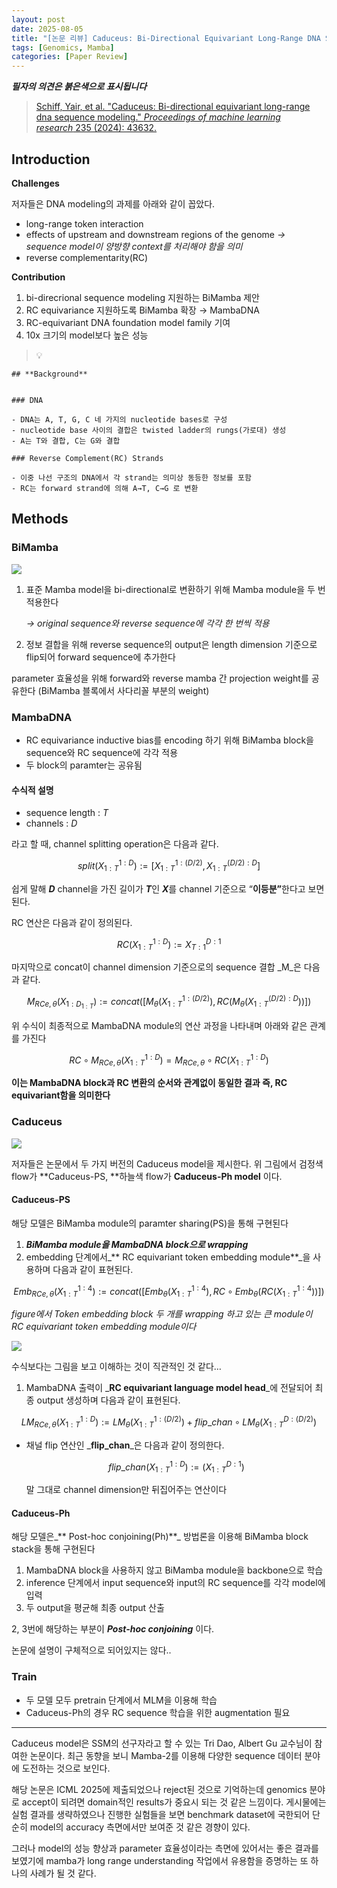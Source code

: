 ```yaml
---
layout: post
date: 2025-08-05
title: "[논문 리뷰] Caduceus: Bi-Directional Equivariant Long-Range DNA Sequence Modeling"
tags: [Genomics, Mamba]
categories: [Paper Review]
---
```


<span class="notion-red">_**필자의 의견은 붉은색으로 표시됩니다**_</span>


> [Schiff, Yair, et al. "Caduceus: Bi-directional equivariant long-range dna sequence modeling." ](https://pmc.ncbi.nlm.nih.gov/articles/PMC12189541/)[_Proceedings of machine learning research_](https://pmc.ncbi.nlm.nih.gov/articles/PMC12189541/)[ 235 (2024): 43632.](https://pmc.ncbi.nlm.nih.gov/articles/PMC12189541/)



## Introduction


**Challenges**


저자들은 DNA modeling의 과제를 아래와 같이 꼽았다.

- long-range token interaction
- effects of upstream and downstream regions of the genome 
_→ sequence model이 양방향 context를 처리해야 함을 의미_
- reverse complementarity(RC)

**Contribution**

1. bi-direcrional sequence modeling 지원하는 BiMamba 제안
1. RC equivariance 지원하도록 BiMamba 확장 → MambaDNA
1. RC-equivariant DNA foundation model family 기여
1. 10x 크기의 model보다 높은 성능

> 💡 


	## **Background**


	### DNA

	- DNA는 A, T, G, C 네 가지의 nucleotide bases로 구성
	- nucleotide base 사이의 결합은 twisted ladder의 rungs(가로대) 생성
	- A는 T와 결합, C는 G와 결합

	### Reverse Complement(RC) Strands

	- 이중 나선 구조의 DNA에서 각 strand는 의미상 동등한 정보를 포함
	- RC는 forward strand에 의해 A→T, C→G 로 변환


## Methods



### BiMamba


![](https://prod-files-secure.s3.us-west-2.amazonaws.com/542b861c-36a8-4051-84e5-8804b6728dba/2c247d59-7815-4980-99f0-8f0d21f445a7/image.png?X-Amz-Algorithm=AWS4-HMAC-SHA256&X-Amz-Content-Sha256=UNSIGNED-PAYLOAD&X-Amz-Credential=ASIAZI2LB4666DKZW4A2%2F20251010%2Fus-west-2%2Fs3%2Faws4_request&X-Amz-Date=20251010T003804Z&X-Amz-Expires=3600&X-Amz-Security-Token=IQoJb3JpZ2luX2VjEEgaCXVzLXdlc3QtMiJHMEUCIGEalYXrOyol8lO7nr7036j7XN4ZIbUiONz%2B5ZiY1sntAiEA4yVD9gFkGx1uUsCT%2B51o85aPigWotEvS%2Fno8IxCfze4qiAQI4f%2F%2F%2F%2F%2F%2F%2F%2F%2F%2FARAAGgw2Mzc0MjMxODM4MDUiDFxxkDPAT%2B0kyeK7fSrcA1riNd6X6a6g8RgKtj9c0vqsizYtLMGN6X1I%2BaN0L%2Fse5FUVDIet9PmU3koAk3SQRydb0x0FlQQ%2FdV9OesSjuCzo9ige1yJju6AdYdzfStMNMv0bXv2jBwWv9wAs%2FInbAVAz%2FcV87ig6ULvP34Zk6QeH7uJ1UzExLD9aBp3SXS03wMJTFgrI7teanOwjXbE9ti%2FPRKWz%2FUnnI8%2BitpoPzVTruxe5vhPJLu%2BJ8krLaMupsIdBKA9m1lsCOplk0VZGr48wv3%2FLP3BBgik1WM6ZdCBDn6gRi0UZGoArfzwf2ngH3Fm0YUUF%2Fnwnud2xuzDq2cVLAiuLkh8GuhG252a9xCLLWU335brzcHY9PgaAR%2FITwauvJ4z9alZOCcSJccKM%2FEZi5AcjLbaHGgFDHTdf3k8VnQMMrTJehvQ5heWilff8afEDWVuFz6I2pitSpd5%2BTvtGvEzAgumxTiaghslvHCOU0h%2BQlcP4gckYENMdkCWPc%2BwPpfYuMGFn1MuaWhfWCc%2FjRnpcdbUVXlprw044vScW9j6SJ6uHs0%2B99LVf5t2uWgX1%2B%2F5J0IEp1bwYk2Ydu%2BTMRgDFFMFoEQxoU8ffBwZn0oZthyzQNoj2WsEyL1ZCYtWXVBuaitSUgY%2BwMJSToccGOqUBT0SXtxJv%2FtvBLiF2%2BuLTw0VdrKsE3Xq7ZXQSWbhgpz%2Bt2lww5fWrJWz586ZaYWmYrjQnAV0MqUPBuw5pGVDIhivSBp9jZlh5c4mpZ4l64cMgbm1Iccz4kXxH5cF1Nnn6B6YtD0yHXqjS7iiow1n86Oz%2BMs2gAviV84H9CNSOhxxyxl2m%2BT4RFwas7xU3hEihYGBNrLfj9HhXWjH%2FRpyEauBeSx4G&X-Amz-Signature=0f306bfcc7190c112ff19f89c45c5244268f1bce7a5c2aa734e47c3e6a73a981&X-Amz-SignedHeaders=host&x-amz-checksum-mode=ENABLED&x-id=GetObject)

1. 표준 Mamba model을 bi-directional로 변환하기 위해 Mamba module을 두 번 적용한다

	_→ original sequence와 reverse sequence에 각각 한 번씩 적용_

1. 정보 결합을 위해 reverse sequence의 output은 length dimension 기준으로 flip되어 forward sequence에 추가한다

parameter 효율성을 위해 forward와 reverse mamba 간 projection weight를 공유한다 (BiMamba 블록에서 사다리꼴 부분의 weight)



### MambaDNA

- RC equivariance inductive bias를 encoding 하기 위해 BiMamba block을 sequence와 RC sequence에 각각 적용
- 두 block의 paramter는 공유됨


#### 수식적 설명

- sequence length : _T_
- channels : _D_

라고 할 때,  channel splitting operation은 다음과 같다.


$$
split(X^{1:D}_{1:T}):=[X^{1:(D/2)}_{1:T},X^{(D/2):D}_{1:T}]
$$


<span class="notion-red">쉽게 말해 </span><span class="notion-red">_**D**_</span><span class="notion-red"> channel을 가진 길이가 </span><span class="notion-red">_**T**_</span><span class="notion-red">인 </span><span class="notion-red">_**X**_</span><span class="notion-red">를 channel 기준으로 “</span><span class="notion-red">**이등분”**</span><span class="notion-red">한다고 보면 된다.</span>


RC 연산은 다음과 같이 정의된다.


$$
RC(X^{1:D}_{1:T}):=X^{D:1}_{T:1}
$$


마지막으로 concat이 channel dimension 기준으로의 sequence 결합 _M_은 다음과 같다.


$$
M_{RCe,\theta}(X_{1:D_{1:T}}):=concat([M_{\theta}(X^{1:(D/2)}_{1:T}),RC(M_{\theta}(X^{(D/2):D}_{1:T}))])
$$


위 수식이 최종적으로 MambaDNA module의 연산 과정을 나타내며 아래와 같은 관계를 가진다


$$
RC\circ M_{RCe,\theta}(X^{1:D}_{1:T}) = M_{RCe,\theta} \circ RC(X^{1:D}_{1:T})
$$


**이는 MambaDNA block과 RC 변환의 순서와 관계없이 동일한 결과 즉, RC equivariant함을 의미한다**



### Caduceus


![](https://prod-files-secure.s3.us-west-2.amazonaws.com/542b861c-36a8-4051-84e5-8804b6728dba/f94a60d7-8145-473b-aef9-7c68d3ec604a/image.png?X-Amz-Algorithm=AWS4-HMAC-SHA256&X-Amz-Content-Sha256=UNSIGNED-PAYLOAD&X-Amz-Credential=ASIAZI2LB4666DKZW4A2%2F20251010%2Fus-west-2%2Fs3%2Faws4_request&X-Amz-Date=20251010T003804Z&X-Amz-Expires=3600&X-Amz-Security-Token=IQoJb3JpZ2luX2VjEEgaCXVzLXdlc3QtMiJHMEUCIGEalYXrOyol8lO7nr7036j7XN4ZIbUiONz%2B5ZiY1sntAiEA4yVD9gFkGx1uUsCT%2B51o85aPigWotEvS%2Fno8IxCfze4qiAQI4f%2F%2F%2F%2F%2F%2F%2F%2F%2F%2FARAAGgw2Mzc0MjMxODM4MDUiDFxxkDPAT%2B0kyeK7fSrcA1riNd6X6a6g8RgKtj9c0vqsizYtLMGN6X1I%2BaN0L%2Fse5FUVDIet9PmU3koAk3SQRydb0x0FlQQ%2FdV9OesSjuCzo9ige1yJju6AdYdzfStMNMv0bXv2jBwWv9wAs%2FInbAVAz%2FcV87ig6ULvP34Zk6QeH7uJ1UzExLD9aBp3SXS03wMJTFgrI7teanOwjXbE9ti%2FPRKWz%2FUnnI8%2BitpoPzVTruxe5vhPJLu%2BJ8krLaMupsIdBKA9m1lsCOplk0VZGr48wv3%2FLP3BBgik1WM6ZdCBDn6gRi0UZGoArfzwf2ngH3Fm0YUUF%2Fnwnud2xuzDq2cVLAiuLkh8GuhG252a9xCLLWU335brzcHY9PgaAR%2FITwauvJ4z9alZOCcSJccKM%2FEZi5AcjLbaHGgFDHTdf3k8VnQMMrTJehvQ5heWilff8afEDWVuFz6I2pitSpd5%2BTvtGvEzAgumxTiaghslvHCOU0h%2BQlcP4gckYENMdkCWPc%2BwPpfYuMGFn1MuaWhfWCc%2FjRnpcdbUVXlprw044vScW9j6SJ6uHs0%2B99LVf5t2uWgX1%2B%2F5J0IEp1bwYk2Ydu%2BTMRgDFFMFoEQxoU8ffBwZn0oZthyzQNoj2WsEyL1ZCYtWXVBuaitSUgY%2BwMJSToccGOqUBT0SXtxJv%2FtvBLiF2%2BuLTw0VdrKsE3Xq7ZXQSWbhgpz%2Bt2lww5fWrJWz586ZaYWmYrjQnAV0MqUPBuw5pGVDIhivSBp9jZlh5c4mpZ4l64cMgbm1Iccz4kXxH5cF1Nnn6B6YtD0yHXqjS7iiow1n86Oz%2BMs2gAviV84H9CNSOhxxyxl2m%2BT4RFwas7xU3hEihYGBNrLfj9HhXWjH%2FRpyEauBeSx4G&X-Amz-Signature=2b0fd7c2f6f6137799a5df6dcadf18fd8532c1572dfead2556e8708930bc6fcd&X-Amz-SignedHeaders=host&x-amz-checksum-mode=ENABLED&x-id=GetObject)


저자들은 논문에서 두 가지 버전의 Caduceus model을 제시한다. 위 그림에서 검정색 flow가 **Caduceus-PS, **하늘색 flow가 **Caduceus-Ph model** 이다.



#### Caduceus-PS


해당 모델은 BiMamba module의 paramter sharing(PS)을 통해 구현된다

1. _**BiMamba module을 MambaDNA block으로 wrapping**_
1. embedding 단계에서_** RC equivariant token embedding module**_을 사용하며 다음과 같이 표현된다.

$$
Emb_{RCe,\theta}(X^{1:4}_{1:T}):=concat([Emb_{\theta}(X^{1:4}_{1:T}),RC \circ Emb_{\theta}(RC(X^{1:4}_{1:T}))])
$$


_figure에서 Token embedding block 두 개를 wrapping 하고 있는 큰 module이 RC equivariant token embedding module이다_


![](https://prod-files-secure.s3.us-west-2.amazonaws.com/542b861c-36a8-4051-84e5-8804b6728dba/b175e4da-71eb-4e91-8c23-a06dabe673c9/image.png?X-Amz-Algorithm=AWS4-HMAC-SHA256&X-Amz-Content-Sha256=UNSIGNED-PAYLOAD&X-Amz-Credential=ASIAZI2LB4666DKZW4A2%2F20251010%2Fus-west-2%2Fs3%2Faws4_request&X-Amz-Date=20251010T003804Z&X-Amz-Expires=3600&X-Amz-Security-Token=IQoJb3JpZ2luX2VjEEgaCXVzLXdlc3QtMiJHMEUCIGEalYXrOyol8lO7nr7036j7XN4ZIbUiONz%2B5ZiY1sntAiEA4yVD9gFkGx1uUsCT%2B51o85aPigWotEvS%2Fno8IxCfze4qiAQI4f%2F%2F%2F%2F%2F%2F%2F%2F%2F%2FARAAGgw2Mzc0MjMxODM4MDUiDFxxkDPAT%2B0kyeK7fSrcA1riNd6X6a6g8RgKtj9c0vqsizYtLMGN6X1I%2BaN0L%2Fse5FUVDIet9PmU3koAk3SQRydb0x0FlQQ%2FdV9OesSjuCzo9ige1yJju6AdYdzfStMNMv0bXv2jBwWv9wAs%2FInbAVAz%2FcV87ig6ULvP34Zk6QeH7uJ1UzExLD9aBp3SXS03wMJTFgrI7teanOwjXbE9ti%2FPRKWz%2FUnnI8%2BitpoPzVTruxe5vhPJLu%2BJ8krLaMupsIdBKA9m1lsCOplk0VZGr48wv3%2FLP3BBgik1WM6ZdCBDn6gRi0UZGoArfzwf2ngH3Fm0YUUF%2Fnwnud2xuzDq2cVLAiuLkh8GuhG252a9xCLLWU335brzcHY9PgaAR%2FITwauvJ4z9alZOCcSJccKM%2FEZi5AcjLbaHGgFDHTdf3k8VnQMMrTJehvQ5heWilff8afEDWVuFz6I2pitSpd5%2BTvtGvEzAgumxTiaghslvHCOU0h%2BQlcP4gckYENMdkCWPc%2BwPpfYuMGFn1MuaWhfWCc%2FjRnpcdbUVXlprw044vScW9j6SJ6uHs0%2B99LVf5t2uWgX1%2B%2F5J0IEp1bwYk2Ydu%2BTMRgDFFMFoEQxoU8ffBwZn0oZthyzQNoj2WsEyL1ZCYtWXVBuaitSUgY%2BwMJSToccGOqUBT0SXtxJv%2FtvBLiF2%2BuLTw0VdrKsE3Xq7ZXQSWbhgpz%2Bt2lww5fWrJWz586ZaYWmYrjQnAV0MqUPBuw5pGVDIhivSBp9jZlh5c4mpZ4l64cMgbm1Iccz4kXxH5cF1Nnn6B6YtD0yHXqjS7iiow1n86Oz%2BMs2gAviV84H9CNSOhxxyxl2m%2BT4RFwas7xU3hEihYGBNrLfj9HhXWjH%2FRpyEauBeSx4G&X-Amz-Signature=6a27d7147b2ad0dde81037687bccdd452440ddce8ba53e068315ccd96c450673&X-Amz-SignedHeaders=host&x-amz-checksum-mode=ENABLED&x-id=GetObject)


<span class="notion-red">수식보다는 그림을 보고 이해하는 것이 직관적인 것 같다…</span>

1. MambaDNA 출력이 _**RC equivariant language model head**_에 전달되어 최종 output 생성하며 다음과 같이 표현된다.

$$
LM_{RCe,\theta}(X^{1:D}_{1:T}):= LM_{\theta}(X^{1:(D/2)}_{1:T})+flip\_chan\circ LM_{\theta}(X^{D:(D/2)}_{1:T})
$$

- 채널 flip 연산인 _**flip\_chan**_은 다음과 같이 정의한다.

	$$
	flip\_chan(X^{1:D}_{1:T}):=(X^{D:1}_{1:T})
	$$


	말 그대로 channel dimension만 뒤집어주는 연산이다



#### Caduceus-Ph


해당 모델은_** Post-hoc conjoining(Ph)**_ 방법론을 이용해 BiMamba block stack을 통해 구현된다

1. MambaDNA block을 사용하지 않고 BiMamba module을 backbone으로 학습
1. inference 단계에서 input sequence와 input의 RC sequence를 각각 model에 입력
1. 두 output을 평균해 최종 output 산출

2, 3번에 해당하는 부분이 _**Post-hoc conjoining**_ 이다.


<span class="notion-red">논문에 설명이 구체적으로 되어있지는 않다..</span>



### Train

- 두 모델 모두 pretrain 단계에서 MLM을 이용해 학습
- Caduceus-Ph의 경우 RC sequence 학습을 위한 augmentation 필요

---


<span class="notion-red">Caduceus model은 SSM의 선구자라고 할 수 있는 Tri Dao, Albert Gu 교수님이 참여한 논문이다. 최근 동향을 보니 Mamba-2를 이용해 다양한 sequence 데이터 분야에 도전하는 것으로 보인다.</span>


<span class="notion-red">해당 논문은 ICML 2025에 제출되었으나 reject된 것으로 기억하는데 genomics 분야로 accept이 되려면 domain적인 results가 중요시 되는 것 같은 느낌이다. 게시물에는 실험 결과를 생략하였으나 진행한 실험들을 보면 benchmark dataset에 국한되어 단순히 model의 accuracy 측면에서만 보여준 것 같은 경향이 있다.</span>


<span class="notion-red">그러나 model의 성능 향상과 parameter 효율성이라는 측면에 있어서는 좋은 결과를 보였기에 mamba가 long range understanding 작업에서 유용함을 증명하는 또 하나의 사례가 될 것 같다.</span>

